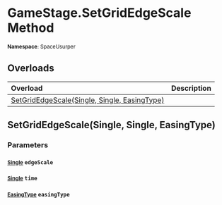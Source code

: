 # GameStage.SetGridEdgeScale Method

<small>**Namespace**: SpaceUsurper</small>

## Overloads

<div markdown="1" class="member-table">

| Overload | Description |
| :------- | ----------- |
| [SetGridEdgeScale(Single, Single, EasingType)](#Single_Single_EasingType_) |  | 

</div>

## SetGridEdgeScale(Single, Single, EasingType)
### Parameters
#### <small>[Single](https://docs.microsoft.com/en-us/dotnet/api/system.single?view=netframework-4.5)</small> `edgeScale`

#### <small>[Single](https://docs.microsoft.com/en-us/dotnet/api/system.single?view=netframework-4.5)</small> `time`

#### <small>[EasingType](../EasingType.md)</small> `easingType`

